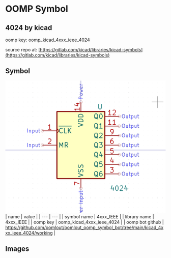 # OOMP Symbol  
## 4024  by kicad  
  
oomp key: oomp_kicad_4xxx_ieee_4024  
  
source repo at: [https://gitlab.com/kicad/libraries/kicad-symbols](https://gitlab.com/kicad/libraries/kicad-symbols)  
## Symbol  
  
[![working.png](working_600.png)](working.png)  
| name | value | 
| --- | --- | 
| symbol name | 4xxx_IEEE | 
| library name | 4xxx_IEEE | 
| oomp key | oomp_kicad_4xxx_ieee_4024 | 
| oomp bot github | https://github.com/oomlout/oomlout_oomp_symbol_bot/tree/main/kicad_4xxx_ieee_4024/working | 
## Images  
